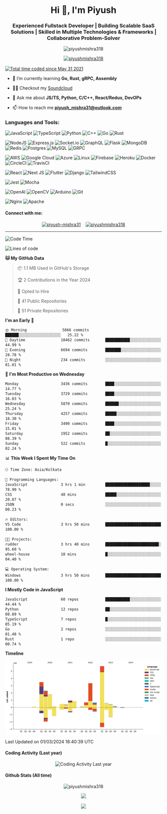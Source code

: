 

<h1 align="center">Hi 👋, I'm Piyush</h1>
<h3 align="center">Experienced Fullstack Developer | Building Scalable SaaS Solutions | Skilled in Multiple Technologies & Frameworks | Collaborative Problem-Solver</h3>
<p align="center">  <img  src="https://komarev.com/ghpvc/?username=piyushmishra318&color=0e75b6&style=for-the-badge"  alt="piyushmishra318"  />   </p>
<p align="center">  <a  href="https://github.com/ryo-ma/github-profile-trophy"><img  src="https://github-profile-trophy.vercel.app/?username=piyushmishra318&row=2&column=4&theme=nord&margin-w=15&margin-h=15"  alt="piyushmishra318"  /></a>  </p>

<a href="https://wakatime.com/@1126c104-125d-4c52-840c-530d4fb4215e" title="Total time coded since May 31 2021"><img src="https://wakatime.com/badge/user/1126c104-125d-4c52-840c-530d4fb4215e.svg" align="center" alt="Total time coded since May 31 2021" /></a>
- 🌱 I’m currently learning **Go, Rust, gRPC, Assembly**

- 👨‍💻 Checkout my [Soundcloud](https://piyushmishra.vercel.app/)

- 💬 Ask me about **JS/TS, Python, C/C++, React/Redux, DevOPs**

- 📫 How to reach me **piyush_mishra31@outlook.com**

### Languages and Tools:
![JavaScript](https://img.shields.io/badge/javascript-%23323330.svg?style=for-the-badge&logo=javascript&logoColor=%23F7DF1E) ![TypeScript](https://img.shields.io/badge/typescript-%23007ACC.svg?style=for-the-badge&logo=typescript&logoColor=white) ![Python](https://img.shields.io/badge/python-3670A0?style=for-the-badge&logo=python&logoColor=ffdd54) ![C++](https://img.shields.io/badge/c++-%2300599C.svg?style=for-the-badge&logo=c%2B%2B&logoColor=white) ![Go](https://img.shields.io/badge/go-%2300ADD8.svg?style=for-the-badge&logo=go&logoColor=white) ![Rust](https://img.shields.io/badge/rust-%23000000.svg?style=for-the-badge&logo=rust&logoColor=white)

![NodeJS](https://img.shields.io/badge/node.js-6DA55F?style=for-the-badge&logo=node.js&logoColor=white) ![Express.js](https://img.shields.io/badge/express.js-%23404d59.svg?style=for-the-badge&logo=express&logoColor=%2361DAFB) ![Socket.io](https://img.shields.io/badge/Socket.io-black?style=for-the-badge&logo=socket.io&badgeColor=010101) ![GraphQL](https://img.shields.io/badge/-GraphQL-E10098?style=for-the-badge&logo=graphql&logoColor=white)  ![Flask](https://img.shields.io/badge/flask-%23000.svg?style=for-the-badge&logo=flask&logoColor=white) ![MongoDB](https://img.shields.io/badge/MongoDB-%234ea94b.svg?style=for-the-badge&logo=mongodb&logoColor=white) ![Redis](https://img.shields.io/badge/redis-%23DD0031.svg?style=for-the-badge&logo=redis&logoColor=white) ![Postgres](https://img.shields.io/badge/postgres-%23316192.svg?style=for-the-badge&logo=postgresql&logoColor=white) ![MySQL](https://img.shields.io/badge/mysql-%2300f.svg?style=for-the-badge&logo=mysql&logoColor=white) ![GRPC](https://img.shields.io/badge/gRPC-%23734F96.svg?style=for-the-badge&logoColor=white)

![AWS](https://img.shields.io/badge/AWS-%23FF9900.svg?style=for-the-badge&logo=amazon-aws&logoColor=white) ![Google Cloud](https://img.shields.io/badge/GoogleCloud-%234285F4.svg?style=for-the-badge&logo=google-cloud&logoColor=white) ![Azure](https://img.shields.io/badge/azure-%230072C6.svg?style=for-the-badge&logo=microsoftazure&logoColor=white) ![Linux](https://img.shields.io/badge/Linux-FCC624?style=for-the-badge&logo=linux&logoColor=black) ![Firebase](https://img.shields.io/badge/Firebase-039BE5?style=for-the-badge&logo=Firebase&logoColor=white) ![Heroku](https://img.shields.io/badge/heroku-%23430098.svg?style=for-the-badge&logo=heroku&logoColor=white)  ![Docker](https://img.shields.io/badge/docker-%230db7ed.svg?style=for-the-badge&logo=docker&logoColor=white) ![CircleCI](https://img.shields.io/badge/circle%20ci-%23161616.svg?style=for-the-badge&logo=circleci&logoColor=white) ![TravisCI](https://img.shields.io/badge/travis%20ci-%232B2F33.svg?style=for-the-badge&logo=travis&logoColor=white)

![React](https://img.shields.io/badge/react-%2320232a.svg?style=for-the-badge&logo=react&logoColor=%2361DAFB) ![Next JS](https://img.shields.io/badge/Next-black?style=for-the-badge&logo=next.js&logoColor=white) ![Flutter](https://img.shields.io/badge/Flutter-%2302569B.svg?style=for-the-badge&logo=Flutter&logoColor=white) ![Django](https://img.shields.io/badge/django-%23092E20.svg?style=for-the-badge&logo=django&logoColor=white) ![TailwindCSS](https://img.shields.io/badge/tailwindcss-%2338B2AC.svg?style=for-the-badge&logo=tailwind-css&logoColor=white) 

![Jest](https://img.shields.io/badge/-jest-%23C21325?style=for-the-badge&logo=jest&logoColor=white) ![Mocha](https://img.shields.io/badge/-mocha-%238D6748?style=for-the-badge&logo=mocha&logoColor=white)

![OpenAI](https://img.shields.io/badge/OpenAI-74aa9c?style=for-the-badge&logo=openai&logoColor=white) ![OpenCV](https://img.shields.io/badge/opencv-%23white.svg?style=for-the-badge&logo=opencv&logoColor=white) ![Arduino](https://img.shields.io/badge/-Arduino-00979D?style=for-the-badge&logo=Arduino&logoColor=white) ![Git](https://img.shields.io/badge/git-%23F05033.svg?style=for-the-badge&logo=git&logoColor=white)

 ![Nginx](https://img.shields.io/badge/nginx-%23009639.svg?style=for-the-badge&logo=nginx&logoColor=white) ![Apache](https://img.shields.io/badge/apache-%23D42029.svg?style=for-the-badge&logo=apache&logoColor=white)  


<h4 align="left">Connect with me:</h4>
<p align="center">
<a  href="https://linkedin.com/in/piyush-mishra31"  target="_blank"><img align="center"  src="https://img.shields.io/badge/linkedin-%230077B5.svg?style=for-the-badge&logo=linkedin&logoColor=white"  alt="piyush-mishra31"  /></a>&nbsp;&nbsp;&nbsp;
<a  href="https://www.leetcode.com/piyushmishra318"  target="_blank"><img align="center"  src="https://img.shields.io/badge/LeetCode-000000?style=for-the-badge&logo=LeetCode&logoColor=#d16c06"  alt="piyushmishra318" /></a>
</p>
</div>

<hr/>

<!--START_SECTION:waka-->
![Code Time](http://img.shields.io/badge/Code%20Time-3%2C144%20hrs%2032%20mins-blue)

![Lines of code](https://img.shields.io/badge/From%20Hello%20World%20I%27ve%20Written-21.9%20million%20lines%20of%20code-blue)

**🐱 My GitHub Data** 

> 📦 1.1 MB Used in GitHub's Storage 
 > 
> 🏆 2 Contributions in the Year 2024
 > 
> 💼 Opted to Hire
 > 
> 📜 41 Public Repositories 
 > 
> 🔑 51 Private Repositories 
 > 
**I'm an Early 🐤** 

```text
🌞 Morning                5866 commits        ██████░░░░░░░░░░░░░░░░░░░   25.22 % 
🌆 Daytime                10462 commits       ███████████░░░░░░░░░░░░░░   44.99 % 
🌃 Evening                6694 commits        ███████░░░░░░░░░░░░░░░░░░   28.78 % 
🌙 Night                  234 commits         ░░░░░░░░░░░░░░░░░░░░░░░░░   01.01 % 
```
📅 **I'm Most Productive on Wednesday** 

```text
Monday                   3436 commits        ████░░░░░░░░░░░░░░░░░░░░░   14.77 % 
Tuesday                  3729 commits        ████░░░░░░░░░░░░░░░░░░░░░   16.03 % 
Wednesday                5870 commits        ██████░░░░░░░░░░░░░░░░░░░   25.24 % 
Thursday                 4257 commits        █████░░░░░░░░░░░░░░░░░░░░   18.30 % 
Friday                   3490 commits        ████░░░░░░░░░░░░░░░░░░░░░   15.01 % 
Saturday                 1952 commits        ██░░░░░░░░░░░░░░░░░░░░░░░   08.39 % 
Sunday                   522 commits         █░░░░░░░░░░░░░░░░░░░░░░░░   02.24 % 
```


📊 **This Week I Spent My Time On** 

```text
🕑︎ Time Zone: Asia/Kolkata

💬 Programming Languages: 
JavaScript               3 hrs 1 min         ████████████████████░░░░░   78.90 % 
CSS                      48 mins             █████░░░░░░░░░░░░░░░░░░░░   20.87 % 
JSON                     0 secs              ░░░░░░░░░░░░░░░░░░░░░░░░░   00.23 % 

🔥 Editors: 
VS Code                  3 hrs 50 mins       █████████████████████████   100.00 % 

🐱‍💻 Projects: 
rudder                   3 hrs 40 mins       ████████████████████████░   95.60 % 
wheel-house              10 mins             █░░░░░░░░░░░░░░░░░░░░░░░░   04.40 % 

💻 Operating System: 
Windows                  3 hrs 50 mins       █████████████████████████   100.00 % 
```

**I Mostly Code in JavaScript** 

```text
JavaScript               60 repos            ███████████░░░░░░░░░░░░░░   44.44 % 
Python                   12 repos            ██░░░░░░░░░░░░░░░░░░░░░░░   08.89 % 
TypeScript               7 repos             █░░░░░░░░░░░░░░░░░░░░░░░░   05.19 % 
Go                       2 repos             ░░░░░░░░░░░░░░░░░░░░░░░░░   01.48 % 
Rust                     1 repo              ░░░░░░░░░░░░░░░░░░░░░░░░░   00.74 % 
```



**Timeline**

![Lines of Code chart](https://raw.githubusercontent.com/PiyushMishra318/PiyushMishra318/master/assets/bar_graph.png)


 Last Updated on 01/03/2024 18:40:39 UTC
<!--END_SECTION:waka-->
<h4>Coding Activity (Last year)</h4>
<p align="center">
<picture> <source media="(prefers-color-scheme: dark)" srcset="https://wakatime.com/share/@piyushmishra/39b90e7e-f50a-4d17-8c25-1dca6e7d37fc.svg"> <img alt="Coding Activity Last year" src="https://wakatime.com/share/@piyushmishra/88824ea2-c74c-4e22-81dc-ebfc532a2e9c.svg"> </picture>
</p>

<h4>Github Stats (All time)</h4>
<p align="center">
<img src="https://github-readme-stats-two-jade-34.vercel.app/api?username=piyushmishra318&show_icons=true&theme=tokyonight&locale=en&hide_border=true&show=reviews,prs_merged,prs_merged_percentage&card_width=700"  alt="piyushmishra318"  />
 </p>
<p align="center">
<img src="https://github-readme-streak-stats.herokuapp.com?user=piyushmishra318&theme=tokyonight&hide_border=true&card_width=700)](https://git.io/streak-stats"  />
</p>

<p align="center">
<img src="https://leetcard.jacoblin.cool/piyushmishra318?theme=nord&font=Ubuntu"  />
</p>
